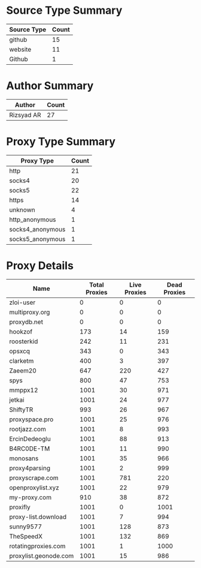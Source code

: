 # Source Type Summary

| Source Type | Count |
|-------------|-------|
| github | 15 |
| website | 11 |
| Github | 1 |


# Author Summary

| Author | Count |
|--------|-------|
| Rizsyad AR | 27 |


# Proxy Type Summary

| Proxy Type | Count |
|------------|-------|
| http | 21 |
| socks4 | 20 |
| socks5 | 22 |
| https | 14 |
| unknown | 4 |
| http_anonymous | 1 |
| socks4_anonymous | 1 |
| socks5_anonymous | 1 |


# Proxy Details

| Name | Total Proxies | Live Proxies | Dead Proxies |
|------|---------------|--------------|---------------|
| zloi-user | 0 | 0 | 0 |
| multiproxy.org | 0 | 0 | 0 |
| proxydb.net | 0 | 0 | 0 |
| hookzof | 173 | 14 | 159 |
| roosterkid | 242 | 11 | 231 |
| opsxcq | 343 | 0 | 343 |
| clarketm | 400 | 3 | 397 |
| Zaeem20 | 647 | 220 | 427 |
| spys | 800 | 47 | 753 |
| mmppx12 | 1001 | 30 | 971 |
| jetkai | 1001 | 24 | 977 |
| ShiftyTR | 993 | 26 | 967 |
| proxyspace.pro | 1001 | 25 | 976 |
| rootjazz.com | 1001 | 8 | 993 |
| ErcinDedeoglu | 1001 | 88 | 913 |
| B4RC0DE-TM | 1001 | 11 | 990 |
| monosans | 1001 | 35 | 966 |
| proxy4parsing | 1001 | 2 | 999 |
| proxyscrape.com | 1001 | 781 | 220 |
| openproxylist.xyz | 1001 | 22 | 979 |
| my-proxy.com | 910 | 38 | 872 |
| proxifly | 1001 | 0 | 1001 |
| proxy-list.download | 1001 | 7 | 994 |
| sunny9577 | 1001 | 128 | 873 |
| TheSpeedX | 1001 | 132 | 869 |
| rotatingproxies.com | 1001 | 1 | 1000 |
| proxylist.geonode.com | 1001 | 15 | 986 |

